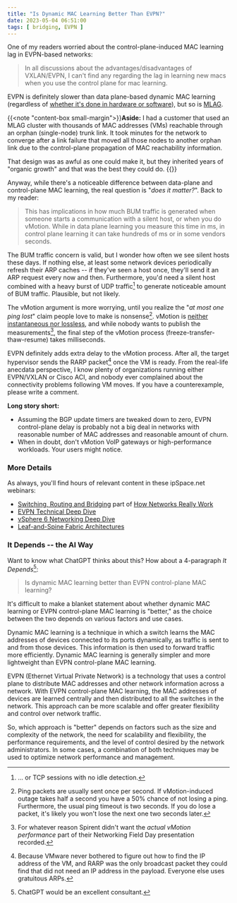 ```yaml
---
title: "Is Dynamic MAC Learning Better Than EVPN?"
date: 2023-05-04 06:51:00
tags: [ bridging, EVPN ]
---
```

One of my readers worried about the control-plane-induced MAC learning lag in EVPN-based networks:

> In all discussions about the advantages/disadvantages of VXLAN/EVPN, I can't find any regarding the lag in learning new macs when you use the control plane for mac learning.

EVPN is definitely slower than data plane-based dynamic MAC learning (regardless of [whether it's done in hardware or software](https://blog.ipspace.net/2023/03/dynamic-mac-learning-hw-cpu.html)), but so is [MLAG](/series/mlag.html).
<!--more-->
{{<note "content-box small-margin">}}**Aside:** I had a customer that used an MLAG cluster with thousands of MAC addresses (VMs) reachable through an orphan (single-node) trunk link. It took minutes for the network to converge after a link failure that moved all those nodes to another orphan link due to the control-plane propagation of MAC reachability information.

That design was as awful as one could make it, but they inherited years of "organic growth" and that was the best they could do.
{{</note>}}

Anyway, while there's a noticeable difference between data-plane and control-plane MAC learning, the real question is "_does it matter?_". Back to my reader:

> This has implications in how much BUM traffic is generated when someone starts a communication with a silent host, or when you do vMotion. While in data plane learning you measure this time in ms, in control plane learning it can take hundreds of ms or in some vendors seconds.

The BUM traffic concern is valid, but I wonder how often we see silent hosts these days. If nothing else, at least some network devices periodically refresh their ARP caches -- if they've seen a host once, they'll send it an ARP request every now and then. Furthermore, you'd need a silent host combined with a heavy burst of UDP traffic[^PLE] to generate noticeable amount of BUM traffic. Plausible, but not likely.

[^PLE]: ... or TCP sessions with no idle detection.

The vMotion argument is more worrying, until you realize the "_at most one ping lost_" claim people love to make is nonsense[^SPL]. vMotion is [neither instantaneous nor lossless](https://blog.ipspace.net/2020/03/the-myth-of-lossless-vmotion.html), and while nobody wants to publish the measurements[^PM], the final step of the vMotion process (freeze-transfer-thaw-resume) takes milliseconds.

[^SPL]: Ping packets are usually sent once per second. If vMotion-induced outage takes half a second you have a 50% chance of not losing a ping. Furthermore, the usual ping timeout is two seconds. If you do lose a packet, it's likely you won't lose the next one two seconds later.

[^PM]: For whatever reason Spirent didn't want the _actual vMotion performance_ part of their Networking Field Day presentation recorded.

EVPN definitely adds extra delay to the vMotion process. After all, the target hypervisor sends the RARP packet[^RARP] once the VM is ready. From the real-life anecdata perspective, I know plenty of organizations running either EVPN/VXLAN or Cisco ACI, and nobody ever complained about the connectivity problems following VM moves. If you have a counterexample, please write a comment.

**Long story short:**

* Assuming the BGP update timers are tweaked down to zero, EVPN control-plane delay is probably not a big deal in networks with reasonable number of MAC addresses and reasonable amount of churn.
* When in doubt, don't vMotion VoIP gateways or high-performance workloads. Your users might notice.

### More Details

As always, you'll find hours of relevant content in these ipSpace.net webinars:
 
* [Switching, Routing and Bridging](https://my.ipspace.net/bin/list?id=Net101#SWITCH) part of [How Networks Really Work](https://www.ipspace.net/How_Networks_Really_Work)
* [EVPN Technical Deep Dive](https://www.ipspace.net/EVPN_Technical_Deep_Dive)
* [vSphere 6 Networking Deep Dive](https://www.ipspace.net/VSphere_6_Networking_Deep_Dive)
* [Leaf-and-Spine Fabric Architectures](https://www.ipspace.net/Leaf-and-Spine_Fabric_Architectures) 

[^RARP]: Because VMware never bothered to figure out how to find the IP address of the VM, and RARP was the only broadcast packet they could find that did not need an IP address in the payload. Everyone else uses gratuitous ARPs.

### It Depends -- the AI Way

Want to know what ChatGPT thinks about this? How about a 4-paragraph *It Depends*[^WC]:

[^WC]: ChatGPT would be an excellent consultant.

> Is dynamic MAC learning better than EVPN control-plane MAC learning?

It's difficult to make a blanket statement about whether dynamic MAC learning or EVPN control-plane MAC learning is "better," as the choice between the two depends on various factors and use cases.

Dynamic MAC learning is a technique in which a switch learns the MAC addresses of devices connected to its ports dynamically, as traffic is sent to and from those devices. This information is then used to forward traffic more efficiently. Dynamic MAC learning is generally simpler and more lightweight than EVPN control-plane MAC learning.

EVPN (Ethernet Virtual Private Network) is a technology that uses a control plane to distribute MAC addresses and other network information across a network. With EVPN control-plane MAC learning, the MAC addresses of devices are learned centrally and then distributed to all the switches in the network. This approach can be more scalable and offer greater flexibility and control over network traffic.

So, which approach is "better" depends on factors such as the size and complexity of the network, the need for scalability and flexibility, the performance requirements, and the level of control desired by the network administrators. In some cases, a combination of both techniques may be used to optimize network performance and management.

